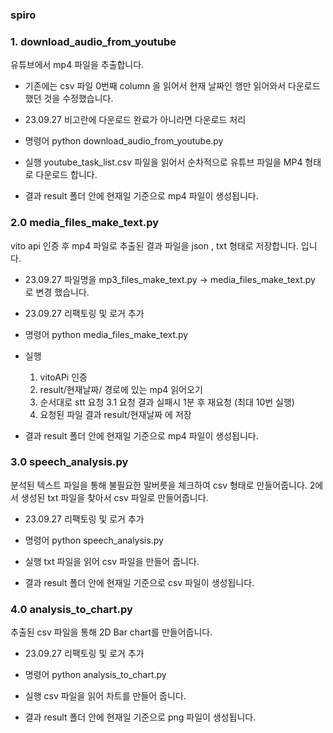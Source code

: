 ### spiro

### 1. download_audio_from_youtube

유튜브에서 mp4 파일을 추출합니다.

- 기존에는 csv 파일 0번째 column 을 읽어서 현재 날짜인 행만 읽어와서 다운로드 했던 것을 수정했습니다.
- 23.09.27 비고란에 다운로드 완료가 아니라면 다운로드 처리

- 명령어
  python download_audio_from_youtube.py
- 실행
  youtube_task_list.csv 파일을 읽어서 순차적으로 유튜브 파일을 MP4 형태로 다운로드 합니다.
- 결과
  result 폴더 안에 현재일 기준으로 mp4 파일이 생성됩니다.

### 2.0 media_files_make_text.py

vito api 인증 후 mp4 파일로 추출된 결과 파일을 json , txt 형태로 저장합니다.
입니다.

- 23.09.27 파일명을 mp3_files_make_text.py -> media_files_make_text.py 로 변경 했습니다.
- 23.09.27 리팩토링 및 로거 추가

- 명령어
  python media_files_make_text.py
- 실행
  1. vitoAPi 인증
  2. result/현재날짜/ 경로에 있는 mp4 읽어오기
  3. 순서대로 stt 요청
     3.1 요청 결과 실패시 1분 후 재요청 (최대 10번 실행)
  4. 요청된 파일 결과 result/현재날짜 에 저장
- 결과
  result 폴더 안에 현재일 기준으로 mp4 파일이 생성됩니다.

### 3.0 speech_analysis.py

분석된 텍스트 파일을 통해 불필요한 말버릇을 체크하여 csv 형태로 만들어줍니다.
2에서 생성된 txt 파일을 찾아서 csv 파일로 만들어줍니다.

- 23.09.27 리팩토링 및 로거 추가

- 명령어
  python speech_analysis.py
- 실행
  txt 파일을 읽어 csv 파일을 만들어 줍니다.
- 결과
  result 폴더 안에 현재일 기준으로 csv 파일이 생성됩니다.

### 4.0 analysis_to_chart.py

추출된 csv 파일을 통해 2D Bar chart를 만들어줍니다.

- 23.09.27 리팩토링 및 로거 추가

- 명령어
  python analysis_to_chart.py
- 실행
  csv 파일을 읽어 차트를 만들어 줍니다.
- 결과
  result 폴더 안에 현재일 기준으로 png 파일이 생성됩니다.
